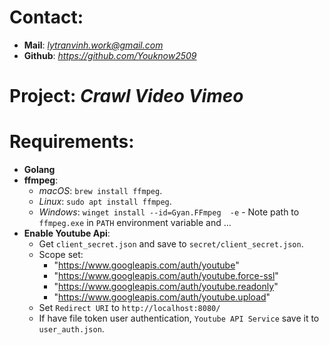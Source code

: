 # Contact:
- **Mail**: *lytranvinh.work@gmail.com*
- **Github**: *https://github.com/Youknow2509*

# Project: *Crawl Video Vimeo*
# Requirements:
- **Golang**
- **ffmpeg**: 
    - *macOS*: `brew install ffmpeg`.
    - *Linux*: `sudo apt install ffmpeg`.
    - *Windows*: `winget install --id=Gyan.FFmpeg  -e` - Note path to `ffmpeg.exe` in `PATH` environment variable and ...
- **Enable Youtube Api**:
    - Get `client_secret.json` and save to `secret/client_secret.json`.
    - Scope set:
      - "https://www.googleapis.com/auth/youtube"
      - "https://www.googleapis.com/auth/youtube.force-ssl"
      - "https://www.googleapis.com/auth/youtube.readonly"
      - "https://www.googleapis.com/auth/youtube.upload"
    - Set `Redirect URI` to `http://localhost:8080/`
    - If have file token user authentication, `Youtube API Service` save it to `user_auth.json`.